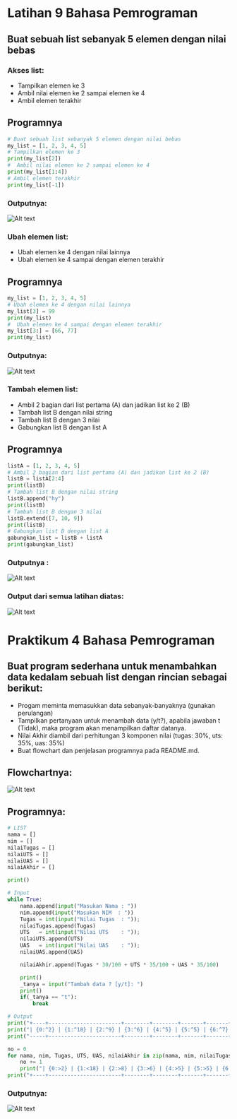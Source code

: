 # Latihan 9 Bahasa Pemrograman
## Buat sebuah list sebanyak 5 elemen dengan nilai bebas
### Akses list:
* Tampilkan elemen ke 3
* Ambil nilai elemen ke 2 sampai elemen ke 4
* Ambil elemen terakhir

## Programnya
``````python
# Buat sebuah list sebanyak 5 elemen dengan nilai bebas
my_list = [1, 2, 3, 4, 5]
# Tampilkan elemen ke 3
print(my_list[2])
#  Ambil nilai elemen ke 2 sampai elemen ke 4
print(my_list[1:4])
# Ambil elemen terakhir
print(my_list[-1])

``````
### Outputnya:

![Alt text](latihan/latihan1.png)

### Ubah elemen list:
* Ubah elemen ke 4 dengan nilai lainnya
* Ubah elemen ke 4 sampai dengan elemen terakhir

## Programnya
``````python
my_list = [1, 2, 3, 4, 5]
# Ubah elemen ke 4 dengan nilai lainnya
my_list[3] = 99
print(my_list)
#  Ubah elemen ke 4 sampai dengan elemen terakhir
my_list[3:] = [66, 77]
print(my_list)
``````
### Outputnya:

![Alt text](latihan/latihan2.png)

### Tambah elemen list:
* Ambil 2 bagian dari list pertama (A) dan jadikan list ke 2 (B)
* Tambah list B dengan nilai string
* Tambah list B dengan 3 nilai
* Gabungkan list B dengan list A

## Programnya
``````python
listA = [1, 2, 3, 4, 5]
# Ambil 2 bagian dari list pertama (A) dan jadikan list ke 2 (B)
listB = listA[2:4]
print(listB)
# Tambah list B dengan nilai string
listB.append("hy")
print(listB)
# Tambah list B dengan 3 nilai
listB.extend([7, 10, 9])
print(listB)
# Gabungkan list B dengan list A
gabungkan_list = listB + listA
print(gabungkan_list)
``````
### Outputnya :

![Alt text](latihan/latihan3.png)

### Output dari semua latihan diatas:

![Alt text](latihan/outputlatihan.png)

# Praktikum 4 Bahasa Pemrograman
## Buat program sederhana untuk menambahkan data kedalam sebuah list dengan rincian sebagai berikut:
* Progam meminta memasukkan data sebanyak-banyaknya (gunakan perulangan)
* Tampilkan pertanyaan untuk menambah data (y/t?), apabila jawaban t (Tidak), maka program akan menampilkan daftar datanya.
* Nilai Akhir diambil dari perhitungan 3 komponen nilai (tugas: 30%, uts: 35%, uas: 35%)
* Buat flowchart dan penjelasan programnya pada README.md.

## Flowchartnya:

![Alt text](praktikum4/Flowchartb.BARUPMRG.png)

## Programnya:
``````python
# LIST
nama = []
nim = []
nilaiTugas = []
nilaiUTS = []
nilaiUAS = []
nilaiAkhir = []

print()

# Input
while True:
    nama.append(input("Masukan Nama : "))
    nim.append(input("Masukan NIM  : "))
    Tugas = int(input("Nilai Tugas  : ")); 
    nilaiTugas.append(Tugas)
    UTS   = int(input("Nilai UTS    : ")); 
    nilaiUTS.append(UTS)
    UAS   = int(input("Nilai UAS    : ")); 
    nilaiUAS.append(UAS)

    nilaiAkhir.append(Tugas * 30/100 + UTS * 35/100 + UAS * 35/100)

    print()
    _tanya = input("Tambah data ? [y/t]: ")
    print()
    if(_tanya == "t"):
        break

# Output
print("+----+-----------------------+--------+--------+-------+-------+---------+")
print("| {0:^2} | {1:^18} | {2:^9} | {3:^6} | {4:^5} | {5:^5} | {6:^7} |".format("No", "Nama", "NIM", "Tugas", "UTS", "UAS", "Akhir"))
print("-----+-----------------------+--------+--------+-------+-------+---------+")

no = 0
for nama, nim, Tugas, UTS, UAS, nilaiAkhir in zip(nama, nim, nilaiTugas, nilaiUTS, nilaiUAS, nilaiAkhir):
    no += 1    
    print("| {0:>2} | {1:<18} | {2:>8} | {3:>6} | {4:>5} | {5:>5} | {6:>7} |".format(no, nama, nim, Tugas, UTS, UAS, nilaiAkhir))
print("+----+-----------------------+--------+--------+-------+-------+---------+")
``````
### Outputnya:

![Alt text](praktikum4/praktikum4.png)
